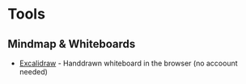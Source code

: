 # Tools

## Mindmap & Whiteboards
- [Excalidraw](https://excalidraw.com/) - Handdrawn whiteboard in the browser (no accoount needed)
